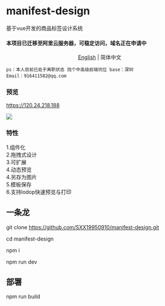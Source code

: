# manifest-design
基于vue开发的商品标签设计系统
#### 本项目已迁移至阿里云服务器，可稳定访问，域名正在申请中
<div align="center"><a href="./README-en.md">English</a> | 简体中文</div>

``ps：本人目前已处于离职状态 找个中高级前端坑位 base：深圳``<br>
``Email：916411582@qq.com``


### 预览
https://120.24.218.188

[![](https://120.24.218.188/design/demo.png)]()


### 特性
1.组件化<br/>
2.拖拽式设计<br/>
3.可扩展<br/>
4.动态预览<br/>
4.另存为图片<br/>
5.模板保存<br/>
6.支持lodop快速预览与打印<br/>

## 一条龙
git clone https://github.com/SXX19950910/manifest-design.git <br/>

cd manifest-design<br/>

npm i<br/>

npm run dev

## 部署
npm run build
